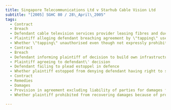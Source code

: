 ```yaml
---
title: Singapore Telecommunications Ltd v Starhub Cable Vision Ltd 
subtitle: "[2005] SGHC 80 / 28\_April\_2005"
tags:
  - Contract
  - Breach
  - Defendant cable television services provider leasing fibres and ducts from plaintiff telecommunications provider
  - Plaintiff alleging defendant breaching agreement by \"tapping\" use of leased facilities to serve properties not included in agreement
  - Whether \"tapping\" unauthorised even though not expressly prohibited by agreement
  - Contract
  - Breach
  - Defendant informing plaintiff of decision to build own infrastructure to serve properties excluded from agreement
  - Plaintiff agreeing to defendant\' decision
  - Defendant failing to plead estoppel in defence
  - Whether plaintiff estopped from denying defendant having right to self-provide for excluded properties
  - Contract
  - Remedies
  - Damages
  - Provision in agreement excluding liability of parties for damages for lost revenue or profits -Whether true intention of parties reflected in provision
  - Whether plaintiff prohibited from recovering damages because of provision

---
```



